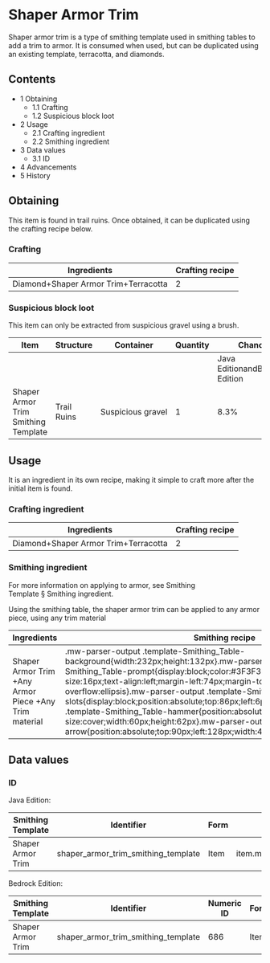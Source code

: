 # Shaper Armor Trim
Shaper armor trim is a type of smithing template used in smithing tables to add a trim to armor. It is consumed when used, but can be duplicated using an existing template, terracotta, and diamonds.

## Contents
- 1 Obtaining
	- 1.1 Crafting
	- 1.2 Suspicious block loot
- 2 Usage
	- 2.1 Crafting ingredient
	- 2.2 Smithing ingredient
- 3 Data values
	- 3.1 ID
- 4 Advancements
- 5 History

## Obtaining
This item is found in trail ruins. Once obtained, it can be duplicated using the crafting recipe below.

### Crafting
| Ingredients                          | Crafting recipe |
|--------------------------------------|-----------------|
| Diamond+Shaper Armor Trim+Terracotta | 2               |

### Suspicious block loot
This item can only be extracted from suspicious gravel using a brush.

| Item                                | Structure   | Container         | Quantity | Chance                         |
|-------------------------------------|-------------|-------------------|----------|--------------------------------|
|                                     |             |                   |          | Java EditionandBedrock Edition |
| Shaper Armor Trim Smithing Template | Trail Ruins | Suspicious gravel | 1        | 8.3%                           |

## Usage
It is an ingredient in its own recipe, making it simple to craft more after the initial item is found.

### Crafting ingredient
| Ingredients                          | Crafting recipe |
|--------------------------------------|-----------------|
| Diamond+Shaper Armor Trim+Terracotta | 2               |

### Smithing ingredient
For more information on applying to armor, see Smithing Template § Smithing ingredient.

Using the smithing table, the shaper armor trim can be applied to any armor piece, using any trim material

| Ingredients                                           | Smithing recipe                                                                                                                                                                                                                                                                                                                                                                                                                                                                                                                                                                                                                                           |
|-------------------------------------------------------|-----------------------------------------------------------------------------------------------------------------------------------------------------------------------------------------------------------------------------------------------------------------------------------------------------------------------------------------------------------------------------------------------------------------------------------------------------------------------------------------------------------------------------------------------------------------------------------------------------------------------------------------------------------|
| Shaper Armor Trim +Any Armor Piece +Any Trim material | .mw-parser-output .template-Smithing_Table-background{width:232px;height:132px}.mw-parser-output .template-Smithing_Table-prompt{display:block;color:#3F3F3F;font-family:Minecraft;font-size:16px;text-align:left;margin-left:74px;margin-top:24px;overflow:hidden;text-overflow:ellipsis}.mw-parser-output .template-Smithing_Table-slots{display:block;position:absolute;top:86px;left:6px}.mw-parser-output .template-Smithing_Table-hammer{position:absolute;top:6px;left:6px;background-size:cover;width:60px;height:62px}.mw-parser-output .template-Smithing_Table-arrow{position:absolute;top:90px;left:128px;width:44px;height:30px}Upgrade Gear |

## Data values
### ID
Java Edition:

| Smithing Template | Identifier                          | Form | Translation key                                                                 |
|-------------------|-------------------------------------|------|---------------------------------------------------------------------------------|
| Shaper Armor Trim | shaper_armor_trim_smithing_template | Item | item.minecraft.shaper_armor_trim_smithing_templatetrim_pattern.minecraft.shaper |

Bedrock Edition:

| Smithing Template | Identifier                          | Numeric ID | Form | Translation key                                     |
|-------------------|-------------------------------------|------------|------|-----------------------------------------------------|
| Shaper Armor Trim | shaper_armor_trim_smithing_template | 686        | Item | item.smithing_template.nametrim_pattern.shaper.name |


